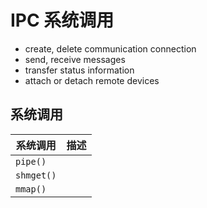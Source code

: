 # IPC 系统调用

* create, delete communication connection
* send, receive messages
* transfer status information
* attach or detach remote devices

## 系统调用

| 系统调用   | 描述 |
| ---------- | ---- |
| `pipe()`   |      |
| `shmget()` |      |
| `mmap()`   |      |

